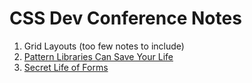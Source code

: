# CSS Dev Conference Notes

1. Grid Layouts (too few notes to include)
2. [Pattern Libraries Can Save Your Life](talks/pattern-libraries-can-change-your-life.md)
3. [Secret Life of Forms](talks/secret-life-of-forms.md)
